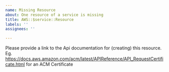 ```yaml
---
name: Missing Resource
about: One resource of a service is missing
title: AWS::$service::Resource
labels: ''
assignees: ''

---
```


Please provide a link to the Api documentation for (creating) this resource. Eg. https://docs.aws.amazon.com/acm/latest/APIReference/API_RequestCertificate.html for an ACM Certificate
